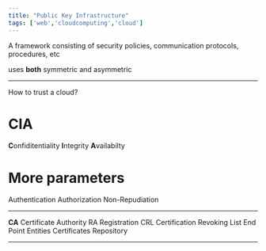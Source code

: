 ```yaml
---
title: "Public Key Infrastructure"
tags: ['web','cloudcomputing','cloud']
---
```


A framework consisting of security policies, communication protocols, procedures, etc

uses **both** symmetric and asymmetric


---

How to trust a cloud? 

# CIA
**C**onfiditentiality
**I**ntegrity
**A**vailabilty 

# More parameters
Authentication
Authorization
Non-Repudiation

---

**CA** Certificate Authority
RA Registration
CRL Certification Revoking List
End Point Entities
Certificates Repository

---